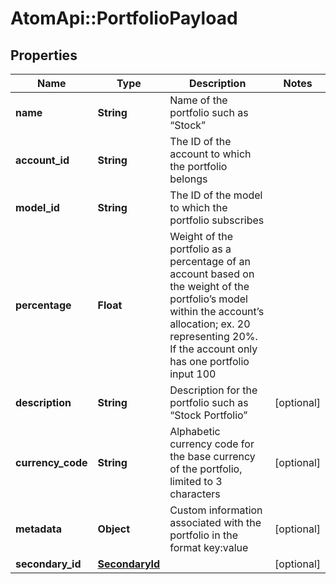 # AtomApi::PortfolioPayload

## Properties
Name | Type | Description | Notes
------------ | ------------- | ------------- | -------------
**name** | **String** | Name of the portfolio such as “Stock” | 
**account_id** | **String** | The ID of the account to which the portfolio belongs | 
**model_id** | **String** | The ID of the model to which the portfolio subscribes | 
**percentage** | **Float** | Weight of the portfolio as a percentage of an account based on the weight of the portfolio’s model within the account’s allocation; ex. 20 representing 20%. If the account only has one portfolio input 100 | 
**description** | **String** | Description for the portfolio such as “Stock Portfolio” | [optional] 
**currency_code** | **String** | Alphabetic currency code for the base currency of the portfolio, limited to 3 characters | [optional] 
**metadata** | **Object** | Custom information associated with the portfolio in the format key:value | [optional] 
**secondary_id** | [**SecondaryId**](SecondaryId.md) |  | [optional] 


